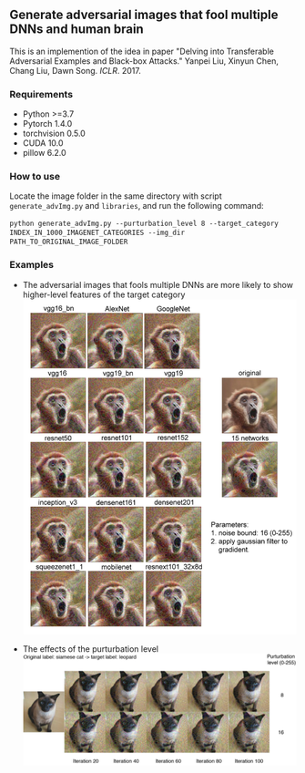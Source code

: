 ## Generate adversarial images that fool multiple DNNs and human brain

This is an implemention of the idea in paper "Delving into Transferable Adversarial Examples and Black-box Attacks." Yanpei Liu, Xinyun Chen, Chang Liu, Dawn Song. *ICLR*. 2017.

### Requirements

* Python >=3.7
* Pytorch 1.4.0
* torchvision 0.5.0
* CUDA 10.0
* pillow 6.2.0

### How to use
Locate the image folder in the same directory with script `generate_advImg.py` and `libraries`, and run the following command:
```
python generate_advImg.py --purturbation_level 8 --target_category INDEX_IN_1000_IMAGENET_CATEGORIES --img_dir PATH_TO_ORIGINAL_IMAGE_FOLDER
```

### Examples
* The adversarial images that fools multiple DNNs are more likely to show higher-level features of the target category 
![Example1](https://github.com/chengfanbrain/Generate_adversarial_images_for_DNNs_and_brain/blob/master/examples/Example1.jpg)

* The effects of the purturbation level
![Example1](https://github.com/chengfanbrain/Generate_adversarial_images_for_DNNs_and_brain/blob/master/examples/Example2.jpg)




